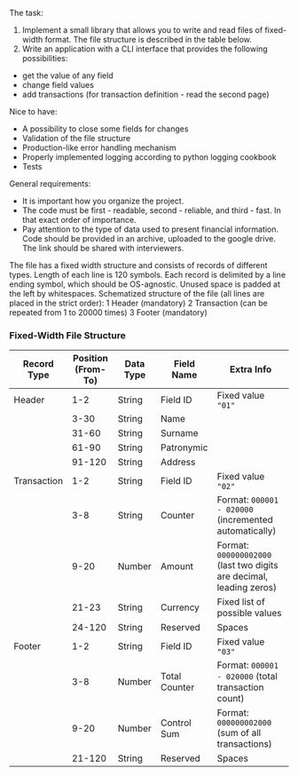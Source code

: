 The task:
1. Implement a small library that allows you to write and read files of fixed-width format. The file
structure is described in the table below.
2. Write an application with a CLI interface that provides the following possibilities:
- get the value of any field
- change field values
- add transactions (for transaction definition - read the second page)

Nice to have:
- A possibility to close some fields for changes
- Validation of the file structure
- Production-like error handling mechanism
- Properly implemented logging according to python logging cookbook
- Tests

General requirements:
- It is important how you organize the project.
- The code must be first - readable, second - reliable, and third - fast. In that exact order of
importance.
- Pay attention to the type of data used to present financial information.
Code should be provided in an archive, uploaded to the google drive. The link should be shared
with interviewers.

The file has a fixed width structure and consists of records of different types. Length of each line
is 120 symbols. Each record is delimited by a line ending symbol, which should be OS-agnostic.
Unused space is padded at the left by whitespaces.
Schematized structure of the file (all lines are placed in the strict order):
1 Header (mandatory)
2 Transaction (can be repeated from 1 to 20000 times)
3 Footer (mandatory)

### **Fixed-Width File Structure**

| **Record Type** | **Position (From-To)** | **Data Type** | **Field Name** | **Extra Info**                                                      |
|-----------------|------------------------|---------------|----------------|---------------------------------------------------------------------|
| Header          | 1-2                    | String        | Field ID       | Fixed value `"01"`                                                  |
|                 | 3-30                   | String        | Name           |                                                                     |
|                 | 31-60                  | String        | Surname        |                                                                     |
|                 | 61-90                  | String        | Patronymic     |                                                                     |
|                 | 91-120                 | String        | Address        |                                                                     |
| Transaction     | 1-2                    | String        | Field ID       | Fixed value `"02"`                                                  |
|                 | 3-8                    | String        | Counter        | Format: `000001 - 020000` (incremented automatically)               |
|                 | 9-20                   | Number        | Amount         | Format: `000000002000` (last two digits are decimal, leading zeros) |
|                 | 21-23                  | String        | Currency       | Fixed list of possible values                                       |
|                 | 24-120                 | String        | Reserved       | Spaces                                                              |
| Footer          | 1-2                    | String        | Field ID       | Fixed value `"03"`                                                  |
|                 | 3-8                    | Number        | Total Counter  | Format: `000001 - 020000` (total transaction count)                 |
|                 | 9-20                   | Number        | Control Sum    | Format: `000000002000` (sum of all transactions)                    |
|                 | 21-120                 | String        | Reserved       | Spaces                                                              |
